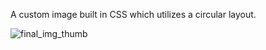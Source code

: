 A custom image built in CSS which utilizes a circular layout.




![final_img_thumb](https://user-images.githubusercontent.com/36872516/169908945-824d057a-9da9-41e6-b453-59451eb627ab.png)
